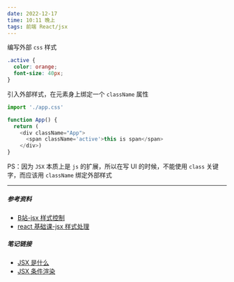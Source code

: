 ```yaml
---
date: 2022-12-17
time: 10:11 晚上
tags: 前端 React/jsx
---
```


编写外部 `css` 样式
```css
.active {
  color: orange;
  font-size: 40px;
}
```
引入外部样式，在元素身上绑定一个 `className` 属性
```js
import './app.css'

function App() {
  return (
    <div className="App">
      <span className='active'>this is span</span>
    </div>)
}
```
PS：因为 `JSX` 本质上是 `js` 的扩展，所以在写 UI 的时候，不能使用 `class` 关键字，而应该用 `className` 绑定外部样式

---
##### 参考资料
- [B站-jsx 样式控制](https://www.bilibili.com/video/BV1Z44y1K7Fj/?p=12)
- [react 基础课-jsx 样式处理](https://www.yuque.com/fechaichai/qeamqf/xbai87#QtkKa)

##### 笔记链接
- [JSX 是什么](JSX%20是什么.md)
- [JSX 条件渲染](JSX%20条件渲染.md)